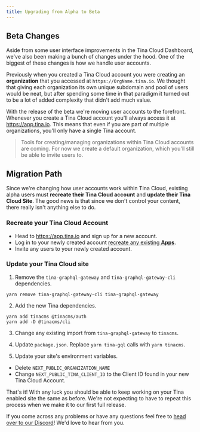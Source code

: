 ```yaml
---
title: Upgrading from Alpha to Beta
---
```


## Beta Changes

Aside from some user interface improvements in the Tina Cloud Dashboard, we've also been making a bunch of changes
under the hood. One of the biggest of these changes is how we handle user accounts.

Previously when you created a Tina Cloud account you were creating an **organization** that you accessed at `https://OrgName.tina.io`. We thought that giving each organization its own unique subdomain and pool of users would be neat, but after spending some time in that paradigm it turned out to be a lot of added complexity that didn't add much value.

With the release of the beta we're moving user accounts to the forefront. Whenever you create a Tina Cloud account you'll always access it at https://app.tina.io. This means that even
if you are part of multiple organizations, you'll only have a single Tina account.

> Tools for creating/managing organizations within Tina Cloud accounts are coming. For now we create a default organization, which you'll still be able to invite users to.

## Migration Path

Since we're changing how user accounts work within Tina Cloud, existing alpha users must **recreate their Tina Cloud account** and **update their Tina Cloud Site**. The good news is that since we don't control your content, there really isn't anything else to do.

### Recreate your Tina Cloud Account

- Head to https://app.tina.io and sign up for a new account.
- Log in to your newly created account [recreate any existing **Apps**](/docs/tina-cloud/dashboard/#apps).
- Invite any users to your newly created account.

### Update your Tina Cloud site

1. Remove the `tina-graphql-gateway` and `tina-graphql-gateway-cli` dependencies.

```
yarn remove tina-graphql-gateway-cli tina-graphql-gateway
```

2. Add the new Tina dependencies.

```
yarn add tinacms @tinacms/auth
yarn add -D @tinacms/cli
```

3. Change any existing import from `tina-graphql-gateway` to `tinacms`.

4. Update `package.json`. Replace `yarn tina-gql` calls with `yarn tinacms`.

5. Update your site's environment variables.

- Delete `NEXT_PUBLIC_ORGANIZATION_NAME`
- Change `NEXT_PUBLIC_TINA_CLIENT_ID` to the Client ID found in your new Tina Cloud Account.

That's it! With any luck you should be able to keep working on your Tina enabled site the same as before. We're not expecting to have to repeat this process when we make it to our first full release.

If you come across any problems or have any questions feel free to [head over to our Discord](https://discord.gg/QC724mKx)! We'd love to hear from you.
